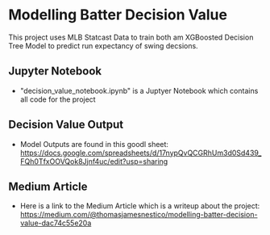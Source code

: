 # Modelling Batter Decision Value
This project uses MLB Statcast Data  to train both am XGBoosted Decision Tree Model to predict run expectancy of swing decsions.

## Jupyter Notebook
* "decision_value_notebook.ipynb" is a Juptyer Notebook which contains all code for the project

## Decision Value Output
* Model Outputs are found in this goodl sheet: https://docs.google.com/spreadsheets/d/17nypQvQCGRhUm3d0Sd439_FQh0TfxOOVQok8Jjnf4uc/edit?usp=sharing

## Medium Article
* Here is a link to the Medium Article which is a writeup about the project: https://medium.com/@thomasjamesnestico/modelling-batter-decision-value-dac74c55e20a
